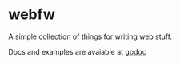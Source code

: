 webfw
=====

A simple collection of things for writing web stuff.

Docs and examples are avaiable at [godoc](http://godoc.org/github.com/urandom/webfw)
